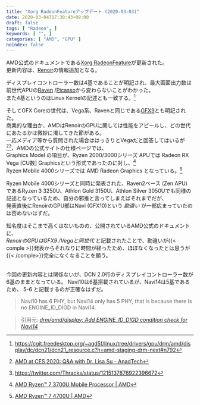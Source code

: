 ```yaml
---
title: "Xorg RadeonFeatureアップデート (2020-03-03)"
date: 2020-03-04T17:30:43+09:00
draft: false
tags: [ "Radeon", ]
keywords: [ "", ]
categories: [ "AMD", "GPU" ]
noindex: false
---
```


AMD公式のドキュメントである[Xorg RadeonFeature](https://www.x.org/wiki/RadeonFeature/)が更新された。  
更新内容は、[Renoir](/tags/renoir)の情報追加となる。  

ディスプレイコントローラー数は4基であることが明記され、最大画面出力数は前世代APUの[Raven](/tags/raven) /[Picasso](/tags/picasso)から変わらないことがわかった。  
また4基というのはLinux Kernelの記述とも一致する。[^1]  

[^1]: <https://cgit.freedesktop.org/~agd5f/linux/tree/drivers/gpu/drm/amd/display/dc/dcn21/dcn21_resource.c?h=amd-staging-drm-next#n792>

そしてGFX Coreの世代は、Vega系、Ravenと同じである[GFX9](/tags/gfx9)とも明記された。  
商業的な理由か、AMDはRenoirのGPUに関しては性能をアピールし、どの世代にあたるかは微妙に濁してきた節がある。  
一応メディア等から質問された場合ははっきりとVegaだと回答してはいるが[^2][^3]、AMDの公式サイトの仕様ページでは、  
Graphics Model の項目が、Ryzen 2000/3000シリーズ APUでは Radeon RX Vega [CU数] Graphicsという形式であったのに対し、[^4]  
Ryzen Mobile 4000シリーズでは AMD Radeon Graphics となっている。[^5]  

[^4]: [AMD Ryzen™ 7 3700U Mobile Processor | AMD](https://www.amd.com/en/products/apu/amd-ryzen-7-3700u#product-specs)
[^5]: [AMD Ryzen™ 7 4700U | AMD](https://www.amd.com/en/products/apu/amd-ryzen-7-4700u#product-specs)

Ryzen Mobile 4000シリーズと同時に発表された、Raven2ベース (Zen APU) であるRyzen 3 3250U、Athlon Gold 3150U、Athlon Silver 3050Uでも同様の記述となっているため、自分の邪推と言ってしまえばそれまでだが、  
発表直後にRenoirのGPU部はNavi (GFX10)という *勘違い* が一部広まっていたのは否めないはずだ。  

[^2]: [AMD at CES 2020: Q&A with Dr. Lisa Su - AnadTech](https://www.anandtech.com/show/15344/amd-at-ces-2020-qa-with-dr-lisa-su)
[^3]: <https://twitter.com/Thracks/status/1215137876922396672>

知名度はそこまで高くはないものの、公開されているAMD公式のドキュメントに、  
*RenoirのGPUはGFX9 /Vegaと同世代* と記載されたことで、勘違いが{{< comple >}}発表からそれなりに時間が経ったため、ほぼなくなったとは思うが{{< /comple>}}完全になくなることを願う。  

<br>
今回の更新内容とは関係ないが、DCN 2.0行のディスプレイコントローラー数が6基のままとなっている。  
Navi10は6基搭載されているが、Navi14は5基であるため、 5-6 と記載するのが正確なはずだ。  

 > Navi10 has 6 PHY, but Navi14 only has 5 PHY, that is
 > because there is no ENGINE_ID_DIGD in Navi14.

 > 引用元: <cite>[drm/amd/display: Add ENGINE_ID_DIGD condition check for Navi14](https://cgit.freedesktop.org/~agd5f/linux/commit/drivers/gpu/drm/amd/display/dc/dcn20/dcn20_resource.c?h=amd-staging-drm-next&id=9fd4c2d712377f5fb9d3a1ad4f3106bf7833ccad)</cite>
